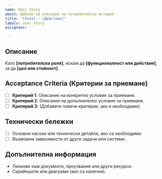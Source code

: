 ```yaml
---
name: User Story
about: Шаблон за описване на потребителска история
title: "[Роля] – [Действие]"
labels: user story
assignees: ''

---
```


## Описание
Като **[потребителска роля]**,
искам да **[функционалност или действие]**,
за да **[цел или стойност]**.

## Acceptance Criteria (Критерии за приемане)
- [ ] **Критерий 1**: Описание на конкретно условие за приемане.
- [ ] **Критерий 2**: Описание на допълнително условие за приемане.
- [ ] **Критерий 3**: (Добавете повече критерии, ако е необходимо)

## Технически бележки
- [ ] Основни насоки или технически детайли, ако са необходими.
- [ ] Възможни зависимости от други задачи или системи.

## Допълнителна информация
- Линкове към документи, проучвания или други ресурси.
- Скрийншоти или диаграми (ако са налични).
